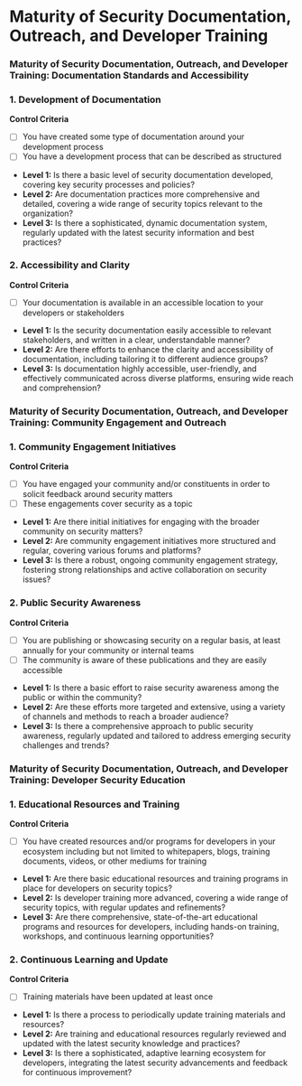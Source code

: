 # Maturity of Security Documentation, Outreach, and Developer Training

### Maturity of Security Documentation, Outreach, and Developer Training: Documentation Standards and Accessibility

### 1. Development of Documentation

**Control Criteria**

- [ ]  You have created some type of documentation around your development process
- [ ]  You have a development process that can be described as structured
- **Level 1:** Is there a basic level of security documentation developed, covering key security processes and policies?
- **Level 2:** Are documentation practices more comprehensive and detailed, covering a wide range of security topics relevant to the organization?
- **Level 3:** Is there a sophisticated, dynamic documentation system, regularly updated with the latest security information and best practices?

### 2. Accessibility and Clarity

**Control Criteria**

- [ ]  Your documentation is available in an accessible location to your developers or stakeholders
- **Level 1:** Is the security documentation easily accessible to relevant stakeholders, and written in a clear, understandable manner?
- **Level 2:** Are there efforts to enhance the clarity and accessibility of documentation, including tailoring it to different audience groups?
- **Level 3:** Is documentation highly accessible, user-friendly, and effectively communicated across diverse platforms, ensuring wide reach and comprehension?

### Maturity of Security Documentation, Outreach, and Developer Training: Community Engagement and Outreach

### 1. Community Engagement Initiatives

**Control Criteria**

- [ ]  You have engaged your community and/or constituents in order to solicit feedback around security matters
- [ ]  These engagements cover security as a topic
- **Level 1:** Are there initial initiatives for engaging with the broader community on security matters?
- **Level 2:** Are community engagement initiatives more structured and regular, covering various forums and platforms?
- **Level 3:** Is there a robust, ongoing community engagement strategy, fostering strong relationships and active collaboration on security issues?

### 2. Public Security Awareness

**Control Criteria**

- [ ]  You are publishing or showcasing security on a regular basis, at least annually for your community or internal teams
- [ ]  The community is aware of these publications and they are easily accessible
- **Level 1:** Is there a basic effort to raise security awareness among the public or within the community?
- **Level 2:** Are these efforts more targeted and extensive, using a variety of channels and methods to reach a broader audience?
- **Level 3:** Is there a comprehensive approach to public security awareness, regularly updated and tailored to address emerging security challenges and trends?

### Maturity of Security Documentation, Outreach, and Developer Training: Developer Security Education

### 1. Educational Resources and Training

**Control Criteria**

- [ ]  You have created resources and/or programs for developers in your ecosystem including but not limited to whitepapers, blogs, training documents, videos, or other mediums for training
- **Level 1:** Are there basic educational resources and training programs in place for developers on security topics?
- **Level 2:** Is developer training more advanced, covering a wide range of security topics, with regular updates and refinements?
- **Level 3:** Are there comprehensive, state-of-the-art educational programs and resources for developers, including hands-on training, workshops, and continuous learning opportunities?

### 2. Continuous Learning and Update

**Control Criteria**

- [ ]  Training materials have been updated at least once
- **Level 1:** Is there a process to periodically update training materials and resources?
- **Level 2:** Are training and educational resources regularly reviewed and updated with the latest security knowledge and practices?
- **Level 3:** Is there a sophisticated, adaptive learning ecosystem for developers, integrating the latest security advancements and feedback for continuous improvement?
